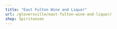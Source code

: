 ```yaml
---
title: "East Fulton Wine and Liquor"
url: /gloversville/east-fulton-wine-and-liquor/
shop: Spirituosen
---
```

